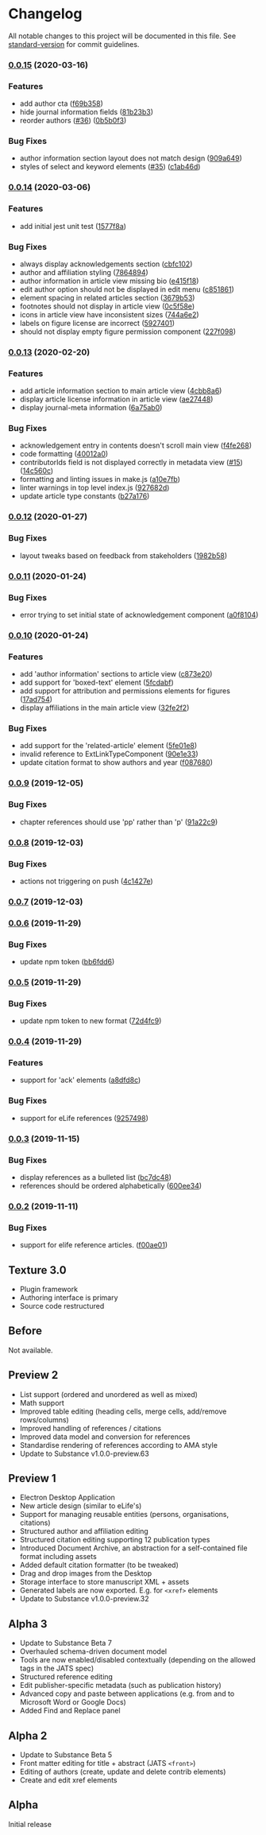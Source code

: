 # Changelog

All notable changes to this project will be documented in this file. See [standard-version](https://github.com/conventional-changelog/standard-version) for commit guidelines.

### [0.0.15](https://github.com/libero/texture/compare/v0.0.14...v0.0.15) (2020-03-16)


### Features

* add author cta ([f69b358](https://github.com/libero/texture/commit/f69b35869b37b0c5685861704a719bf1a945a29e))
* hide journal information fields ([81b23b3](https://github.com/libero/texture/commit/81b23b3f7a7da1e1952c88f67248e0a0f098db98))
* reorder authors ([#36](https://github.com/libero/texture/issues/36)) ([0b5b0f3](https://github.com/libero/texture/commit/0b5b0f3b1a3eed063ef9f06bb818fca7f106f623))


### Bug Fixes

* author information section layout does not match design ([909a649](https://github.com/libero/texture/commit/909a6490b4bc7e2762beff05a92ae3bbe207c7d7))
* styles of select and keyword elements ([#35](https://github.com/libero/texture/issues/35)) ([c1ab46d](https://github.com/libero/texture/commit/c1ab46dd49724dcbfb8b9425eb08d037b35fb45a))

### [0.0.14](https://github.com/libero/texture/compare/v0.0.13...v0.0.14) (2020-03-06)


### Features

* add initial jest unit test ([1577f8a](https://github.com/libero/texture/commit/1577f8ad0ab2d212090a851982bfc678806acaa2))


### Bug Fixes

* always display acknowledgements section ([cbfc102](https://github.com/libero/texture/commit/cbfc1024d799549894c8ad25910cfdcd7c3e25cf))
* author and affiliation styling ([7864894](https://github.com/libero/texture/commit/7864894534fed6541cc3a89a7fab51cef3f6ff5a))
* author information in article view missing bio ([e415f18](https://github.com/libero/texture/commit/e415f18c36214e7fbedba105a77c958e85370a58))
* edit author option should not be displayed in edit menu ([c851861](https://github.com/libero/texture/commit/c8518617d2fc3ba58d12822ca3fc0d56c656ad18))
* element spacing in related articles section ([3679b53](https://github.com/libero/texture/commit/3679b5396e322d9cb3e3637244dfc3f4b1519565))
* footnotes should not display in article view ([0c5f58e](https://github.com/libero/texture/commit/0c5f58e5e37a82971cc856401d71dfd70d727c0d))
* icons in article view have inconsistent sizes ([744a6e2](https://github.com/libero/texture/commit/744a6e27bd47f81a2c41b46e2272a871003fa04d))
* labels on figure license are incorrect ([5927401](https://github.com/libero/texture/commit/59274012275312182a4875a7beb002975e676e7a))
* should not display empty figure permission component ([227f098](https://github.com/libero/texture/commit/227f0983595d8f544983f1b4561e0a6d43e3fcc0))

### [0.0.13](https://github.com/libero/texture/compare/v0.0.12...v0.0.13) (2020-02-20)


### Features

* add article information section to main article view ([4cbb8a6](https://github.com/libero/texture/commit/4cbb8a69699b77e7d2126bbcb85f59faca8b125e))
* display article license information in article view ([ae27448](https://github.com/libero/texture/commit/ae274485ffaaa4cf236e7837e854bb0271052731))
* display journal-meta information ([6a75ab0](https://github.com/libero/texture/commit/6a75ab0f2ae2724df32a4501805f1d23405e2f7e))


### Bug Fixes

* acknowledgement entry in contents doesn't scroll main view ([f4fe268](https://github.com/libero/texture/commit/f4fe26806d82c3dd93e931aaf927f77b5ef15d9e))
* code formatting ([40012a0](https://github.com/libero/texture/commit/40012a055af00216b69333361daffcb2a1a60d73))
* contributorIds field is not displayed correctly in metadata view ([#15](https://github.com/libero/texture/issues/15)) ([14c560c](https://github.com/libero/texture/commit/14c560c2ecd931636b61aad37640c23d49c98093))
* formatting and linting issues in make.js ([a10e7fb](https://github.com/libero/texture/commit/a10e7fbc0353824874b51613837ac53f9179e924))
* linter warnings in top level index.js ([927682d](https://github.com/libero/texture/commit/927682d85e70bd4e5a9f8f734c96d400ad7159d0))
* update article type constants ([b27a176](https://github.com/libero/texture/commit/b27a176d30eb9123f2e82c2ad581ff8b45db1c6c))

### [0.0.12](https://github.com/libero/texture/compare/v0.0.11...v0.0.12) (2020-01-27)


### Bug Fixes

* layout tweaks based on feedback from stakeholders ([1982b58](https://github.com/libero/texture/commit/1982b587dfc5c4998c7a1b190214d02ee28aad8a))

### [0.0.11](https://github.com/libero/texture/compare/v0.0.10...v0.0.11) (2020-01-24)


### Bug Fixes

* error trying to set initial state of acknowledgement component ([a0f8104](https://github.com/libero/texture/commit/a0f81048558a23b015753930e4c3be9ee9a93376))

### [0.0.10](https://github.com/libero/texture/compare/v0.0.9...v0.0.10) (2020-01-24)


### Features

* add 'author information' sections to article view ([c873e20](https://github.com/libero/texture/commit/c873e20a357ab802cb018a2fcb702a48cd058d1f))
* add support for 'boxed-text' element ([5fcdabf](https://github.com/libero/texture/commit/5fcdabf8b9faa94a98f339b5abed28a656cf3dc3))
* add support for attribution and permissions elements for figures ([17ad754](https://github.com/libero/texture/commit/17ad75408614189b8bb36b43841bb84ae9403376))
* display affiliations in the main article view ([32fe2f2](https://github.com/libero/texture/commit/32fe2f26d3ea8d91b1fe1345a133c724ad91ae77))


### Bug Fixes

* add support for the 'related-article' element ([5fe01e8](https://github.com/libero/texture/commit/5fe01e893e3726a5d41aa614146e376ff6adcbab))
* invalid reference to ExtLinkTypeComponent ([90e1e33](https://github.com/libero/texture/commit/90e1e337a9287e00376243162d2da73f2ca9c8e5))
* update citation format to show authors and year ([f087680](https://github.com/libero/texture/commit/f087680d1d9d67f10cbadb84d7cab42968702404))

### [0.0.9](https://github.com/libero/texture/compare/v0.0.8...v0.0.9) (2019-12-05)


### Bug Fixes

* chapter references should use 'pp' rather than 'p' ([91a22c9](https://github.com/libero/texture/commit/91a22c9798152f48b480ec8238b506402ede2422))

### [0.0.8](https://github.com/libero/texture/compare/v0.0.7...v0.0.8) (2019-12-03)


### Bug Fixes

* actions not triggering on push ([4c1427e](https://github.com/libero/texture/commit/4c1427eae9119ea0d766c831156b123ad706bfcd))

### [0.0.7](https://github.com/libero/texture/compare/v0.0.6...v0.0.7) (2019-12-03)

### [0.0.6](https://github.com/libero/texture/compare/v0.0.5...v0.0.6) (2019-11-29)


### Bug Fixes

* update npm token ([bb6fdd6](https://github.com/libero/texture/commit/bb6fdd6b684ff04a50003268a5af342c8ef084ea))

### [0.0.5](https://github.com/libero/texture/compare/v0.0.4...v0.0.5) (2019-11-29)


### Bug Fixes

* update npm token to new format ([72d4fc9](https://github.com/libero/texture/commit/72d4fc96d5f4b7527096999d2f07dac6707e393d))

### [0.0.4](https://github.com/libero/texture/compare/v0.0.3...v0.0.4) (2019-11-29)


### Features

* support for 'ack' elements ([a8dfd8c](https://github.com/libero/texture/commit/a8dfd8c6b2315c9a92b87df76f5789cb35647875))


### Bug Fixes

* support for eLife references ([9257498](https://github.com/libero/texture/commit/925749887eb3a15bcb011d1b34cc33d3588a1ecc))

### [0.0.3](https://github.com/libero/texture/compare/v0.0.2...v0.0.3) (2019-11-15)


### Bug Fixes

* display references as a bulleted list ([bc7dc48](https://github.com/libero/texture/commit/bc7dc4844e3868a30597b723aedc02b6241bbdeb))
* references should be ordered alphabetically ([600ee34](https://github.com/libero/texture/commit/600ee341bb69879449d7c660b9ce6939730ca69d))

### [0.0.2](https://github.com/libero/texture/compare/v2.0.1...v0.0.2) (2019-11-11)


### Bug Fixes

* support for elife reference articles. ([f00ae01](https://github.com/libero/texture/commit/f00ae012ed6cced7cc6907557c741b596af5aacc))

## Texture 3.0

- Plugin framework
- Authoring interface is primary
- Source code restructured

## Before

Not available.

## Preview 2

- List support (ordered and unordered as well as mixed)
- Math support
- Improved table editing (heading cells, merge cells, add/remove rows/columns)
- Improved handling of references / citations
- Improved data model and conversion for references
- Standardise rendering of references according to AMA style
- Update to Substance v1.0.0-preview.63

## Preview 1

- Electron Desktop Application
- New article design (similar to eLife's)
- Support for managing reusable entities (persons, organisations, citations)
- Structured author and affiliation editing
- Structured citation editing supporting 12 publication types
- Introduced Document Archive, an abstraction for a self-contained file format including assets
- Added default citation formatter (to be tweaked)
- Drag and drop images from the Desktop
- Storage interface to store manuscript XML + assets
- Generated labels are now exported. E.g. for `<xref>` elements
- Update to Substance v1.0.0-preview.32

## Alpha 3

- Update to Substance Beta 7
- Overhauled schema-driven document model
- Tools are now enabled/disabled contextually (depending on the allowed tags in the JATS spec)
- Structured reference editing
- Edit publisher-specific metadata (such as publication history)
- Advanced copy and paste between applications (e.g. from and to Microsoft Word or Google Docs)
- Added Find and Replace panel

## Alpha 2

- Update to Substance Beta 5
- Front matter editing for title + abstract (JATS `<front>`)
- Editing of authors (create, update and delete contrib elements)
- Create and edit xref elements

## Alpha

Initial release
